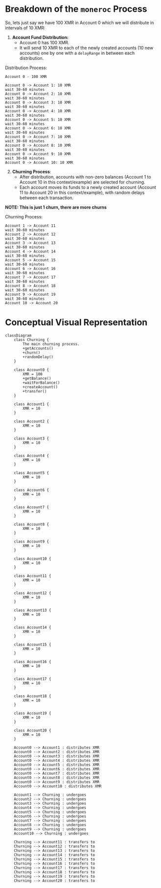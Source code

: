 # Breakdown of the `moneroc` Process

So, lets just say we have 100 XMR in Account 0 which we will distribute in intervals of 10 XMR:

1. **Account Fund Distribution:**
   * Account 0 has 100 XMR.
   * It will send 10 XMR to each of the newly created accounts (10 new accounts) one by one with a `delayRange` in between each distribution.

Distribution Process:
```
Account 0 - 100 XMR

Account 0 -> Account 1: 10 XMR
wait 30-60 minutes
Account 0 -> Account 2: 10 XMR
wait 30-60 minutes
Account 0 -> Account 3: 10 XMR
wait 30-60 minutes
Account 0 -> Account 4: 10 XMR
wait 30-60 minutes
Account 0 -> Account 5: 10 XMR
wait 30-60 minutes
Account 0 -> Account 6: 10 XMR
wait 30-60 minutes
Account 0 -> Account 7: 10 XMR
wait 30-60 minutes
Account 0 -> Account 8: 10 XMR
wait 30-60 minutes
Account 0 -> Account 9: 10 XMR
wait 30-60 minutes
Account 0 -> Account 10: 10 XMR
```

2. **Churning Process**:
   * After distribution, accounts with non-zero balances (Account 1 to Account 10 in this context/example) are selected for churning.
   * Each account moves its funds to a newly created account (Account 11 to Account 20 in this context/example), with random delays between each transaction.

**NOTE: This is just 1 churn, there are more churns**

Churning Process:
```
Account 1 -> Account 11
wait 30-60 minutes
Account 2 -> Account 12
wait 30-60 minutes
Account 3 -> Account 13
wait 30-60 minutes
Account 4 -> Account 14
wait 30-60 minutes
Account 5 -> Account 15
wait 30-60 minutes
Account 6 -> Account 16
wait 30-60 minutes
Account 7 -> Account 17
wait 30-60 minutes
Account 8 -> Account 18
wait 30-60 minutes
Account 9 -> Account 19
wait 30-60 minutes
Account 10 -> Account 20
```

# Conceptual Visual Representation

```mermaid
classDiagram
    class Churning {
        The main churning process.
        +getAccounts()
        +churn()
        +randomDelay()
    }

    class Account0 {
        XMR = 100
        +getBalance()
        +waitForBalance()
        +createAccount()
        +transfer()
    }

    class Account1 {
        XMR = 10
    }

    class Account2 {
        XMR = 10
    }

    class Account3 {
        XMR = 10
    }

    class Account4 {
        XMR = 10
    }

    class Account5 {
        XMR = 10
    }

    class Account6 {
        XMR = 10
    }

    class Account7 {
        XMR = 10
    }

    class Account8 {
        XMR = 10
    }

    class Account9 {
        XMR = 10
    }

    class Account10 {
        XMR = 10
    }

    class Account11 {
        XMR = 10
    }

    class Account12 {
        XMR = 10
    }

    class Account13 {
        XMR = 10
    }

    class Account14 {
        XMR = 10
    }

    class Account15 {
        XMR = 10
    }

    class Account16 {
        XMR = 10
    }

    class Account17 {
        XMR = 10
    }

    class Account18 {
        XMR = 10
    }

    class Account19 {
        XMR = 10
    }

    class Account20 {
        XMR = 10
    }

    Account0 --> Account1 : distributes XMR
    Account0 --> Account2 : distributes XMR
    Account0 --> Account3 : distributes XMR
    Account0 --> Account4 : distributes XMR
    Account0 --> Account5 : distributes XMR
    Account0 --> Account6 : distributes XMR
    Account0 --> Account7 : distributes XMR
    Account0 --> Account8 : distributes XMR
    Account0 --> Account9 : distributes XMR
    Account0 --> Account10 : distributes XMR

    Account1 --> Churning : undergoes
    Account2 --> Churning : undergoes
    Account3 --> Churning : undergoes
    Account4 --> Churning : undergoes
    Account5 --> Churning : undergoes
    Account6 --> Churning : undergoes
    Account7 --> Churning : undergoes
    Account8 --> Churning : undergoes
    Account9 --> Churning : undergoes
    Account10 --> Churning : undergoes

    Churning --> Account11 : transfers to
    Churning --> Account12 : transfers to
    Churning --> Account13 : transfers to
    Churning --> Account14 : transfers to
    Churning --> Account15 : transfers to
    Churning --> Account16 : transfers to
    Churning --> Account17 : transfers to
    Churning --> Account18 : transfers to
    Churning --> Account19 : transfers to
    Churning --> Account20 : transfers to
``` 

